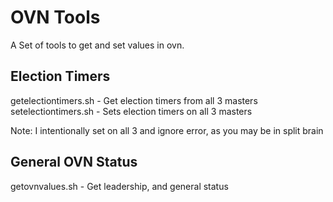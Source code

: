 # OVN Tools
A Set of tools to get and set values in ovn.

## Election Timers
getelectiontimers.sh - Get election timers from all 3 masters
setelectiontimers.sh - Sets election timers on all 3 masters

Note: I intentionally set on all 3 and ignore error, as you may be in split brain

## General OVN Status
getovnvalues.sh - Get leadership, and general status

